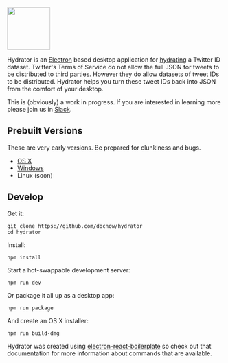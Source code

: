 <img width="100" src="https://raw.githubusercontent.com/docnow/hydrator/master/app/app.png" /> 

Hydrator is an [Electron] based desktop application for [hydrating] a
Twitter ID dataset. Twitter's Terms of Service do not allow the full JSON
for tweets to be distributed to third parties. However they do allow datasets
of tweet IDs to be distributed. Hydrator helps you turn these tweet IDs 
back into JSON from the comfort of your desktop.

This is (obviously) a work in progress. If you are interested in learning more please join us in [Slack].

## Prebuilt Versions

These are very early versions. Be prepared for clunkiness and bugs.

* [OS X]
* [Windows]
* Linux (soon)

## Develop

Get it:

    git clone https://github.com/docnow/hydrator
    cd hydrator

Install:

    npm install

Start a hot-swappable development server:

    npm run dev

Or package it all up as a desktop app:

    npm run package 

And create an OS X installer:

    npm run build-dmg

Hydrator was created using [electron-react-boilerplate] so check out that 
documentation for more information about commands that are available.

[Electron]: http://electron.atom.io/
[Slack]: https://docnowteam.slack.com
[electron-react-boilerplate]: https://github.com/chentsulin/electron-react-boilerplate
[hydrating]: https://medium.com/on-archivy/on-forgetting-e01a2b95272#.lrkof12q5

[OS X]: https://s3.amazonaws.com/docnow-web/Hydrator-0.0.2.dmg
[Windows]: https://s3.amazonaws.com/docnow-web/Hydrator-Setup-0.0.2.exe
